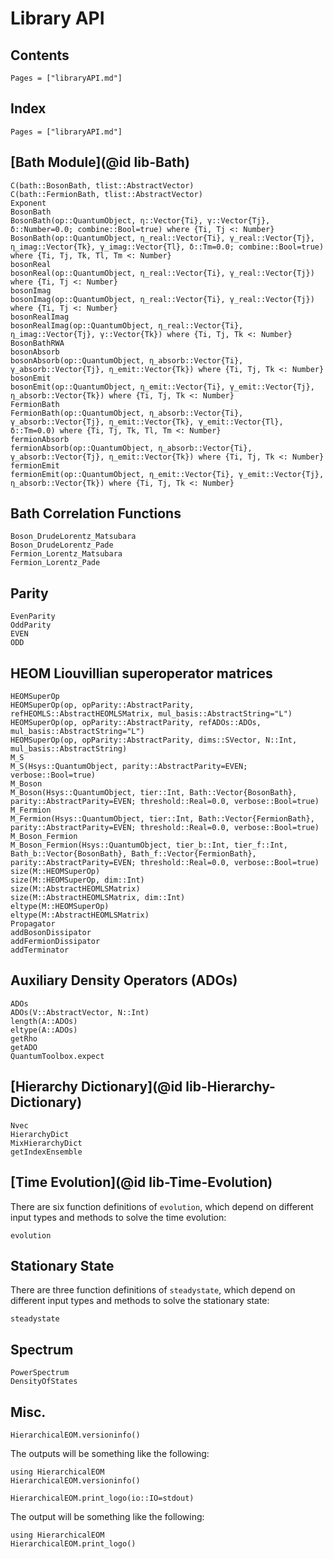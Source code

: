 # Library API

## Contents

```@contents
Pages = ["libraryAPI.md"]
```

## Index

```@index
Pages = ["libraryAPI.md"]
```

## [Bath Module](@id lib-Bath)

```@docs
C(bath::BosonBath, tlist::AbstractVector)
C(bath::FermionBath, tlist::AbstractVector)
Exponent
BosonBath
BosonBath(op::QuantumObject, η::Vector{Ti}, γ::Vector{Tj}, δ::Number=0.0; combine::Bool=true) where {Ti, Tj <: Number}
BosonBath(op::QuantumObject, η_real::Vector{Ti}, γ_real::Vector{Tj}, η_imag::Vector{Tk}, γ_imag::Vector{Tl}, δ::Tm=0.0; combine::Bool=true) where {Ti, Tj, Tk, Tl, Tm <: Number}
bosonReal
bosonReal(op::QuantumObject, η_real::Vector{Ti}, γ_real::Vector{Tj}) where {Ti, Tj <: Number}
bosonImag
bosonImag(op::QuantumObject, η_real::Vector{Ti}, γ_real::Vector{Tj}) where {Ti, Tj <: Number}
bosonRealImag
bosonRealImag(op::QuantumObject, η_real::Vector{Ti}, η_imag::Vector{Tj}, γ::Vector{Tk}) where {Ti, Tj, Tk <: Number}
BosonBathRWA
bosonAbsorb
bosonAbsorb(op::QuantumObject, η_absorb::Vector{Ti}, γ_absorb::Vector{Tj}, η_emit::Vector{Tk}) where {Ti, Tj, Tk <: Number}
bosonEmit
bosonEmit(op::QuantumObject, η_emit::Vector{Ti}, γ_emit::Vector{Tj}, η_absorb::Vector{Tk}) where {Ti, Tj, Tk <: Number}
FermionBath
FermionBath(op::QuantumObject, η_absorb::Vector{Ti}, γ_absorb::Vector{Tj}, η_emit::Vector{Tk}, γ_emit::Vector{Tl}, δ::Tm=0.0) where {Ti, Tj, Tk, Tl, Tm <: Number}
fermionAbsorb
fermionAbsorb(op::QuantumObject, η_absorb::Vector{Ti}, γ_absorb::Vector{Tj}, η_emit::Vector{Tk}) where {Ti, Tj, Tk <: Number}
fermionEmit
fermionEmit(op::QuantumObject, η_emit::Vector{Ti}, γ_emit::Vector{Tj}, η_absorb::Vector{Tk}) where {Ti, Tj, Tk <: Number}
```

## Bath Correlation Functions

```@docs
Boson_DrudeLorentz_Matsubara
Boson_DrudeLorentz_Pade
Fermion_Lorentz_Matsubara
Fermion_Lorentz_Pade
```

## Parity
```@docs
EvenParity
OddParity
EVEN
ODD
```

## HEOM Liouvillian superoperator matrices
```@docs
HEOMSuperOp
HEOMSuperOp(op, opParity::AbstractParity, refHEOMLS::AbstractHEOMLSMatrix, mul_basis::AbstractString="L")
HEOMSuperOp(op, opParity::AbstractParity, refADOs::ADOs, mul_basis::AbstractString="L")
HEOMSuperOp(op, opParity::AbstractParity, dims::SVector, N::Int, mul_basis::AbstractString)
M_S
M_S(Hsys::QuantumObject, parity::AbstractParity=EVEN; verbose::Bool=true)
M_Boson
M_Boson(Hsys::QuantumObject, tier::Int, Bath::Vector{BosonBath}, parity::AbstractParity=EVEN; threshold::Real=0.0, verbose::Bool=true)
M_Fermion
M_Fermion(Hsys::QuantumObject, tier::Int, Bath::Vector{FermionBath}, parity::AbstractParity=EVEN; threshold::Real=0.0, verbose::Bool=true)
M_Boson_Fermion
M_Boson_Fermion(Hsys::QuantumObject, tier_b::Int, tier_f::Int, Bath_b::Vector{BosonBath}, Bath_f::Vector{FermionBath}, parity::AbstractParity=EVEN; threshold::Real=0.0, verbose::Bool=true)
size(M::HEOMSuperOp)
size(M::HEOMSuperOp, dim::Int)
size(M::AbstractHEOMLSMatrix)
size(M::AbstractHEOMLSMatrix, dim::Int)
eltype(M::HEOMSuperOp)
eltype(M::AbstractHEOMLSMatrix)
Propagator
addBosonDissipator
addFermionDissipator
addTerminator
```

## Auxiliary Density Operators (ADOs)
```@docs
ADOs
ADOs(V::AbstractVector, N::Int)
length(A::ADOs)
eltype(A::ADOs)
getRho
getADO
QuantumToolbox.expect
```

## [Hierarchy Dictionary](@id lib-Hierarchy-Dictionary)
```@docs
Nvec
HierarchyDict
MixHierarchyDict
getIndexEnsemble
```

## [Time Evolution](@id lib-Time-Evolution)
There are six function definitions of `evolution`, which depend on different input types and methods to solve the time evolution:
```@docs
evolution
```

## Stationary State
There are three function definitions of `steadystate`, which depend on different input types and methods to solve the stationary state:
```@docs
steadystate
```

## Spectrum
```@docs
PowerSpectrum
DensityOfStates
```

## Misc.
```@docs
HierarchicalEOM.versioninfo()
```
The outputs will be something like the following:
```@example
using HierarchicalEOM
HierarchicalEOM.versioninfo()
```

```@docs
HierarchicalEOM.print_logo(io::IO=stdout)
```
The output will be something like the following:
```@example
using HierarchicalEOM
HierarchicalEOM.print_logo()
```